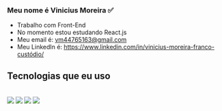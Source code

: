 ### Meu nome é Vinicius Moreira ✅

-  Trabalho com Front-End
-  No momento estou estudando React.js
-  Meu email é: vm44765163@gmail.com
-  Meu LinkedIn é: https://www.linkedin.com/in/vinicius-moreira-franco-custódio/

## Tecnologias que eu uso
<div style="display:inline_block"><br/>
  <img align="center" src="https://img.shields.io/badge/HTML5-E34F26?style=for-the-badge&logo=html5&logoColor=white"/>
  <img align="center" src="https://img.shields.io/badge/CSS3-1572B6?style=for-the-badge&logo=css3&logoColor=white"/>
   <img align="center" src="https://img.shields.io/badge/JavaScript-323330?style=for-the-badge&logo=javascript&logoColor=F7DF1E"/>
   <img align="center" src="https://img.shields.io/badge/React-20232A?style=for-the-badge&logo=react&logoColor=61DAFB"/>
</div>

